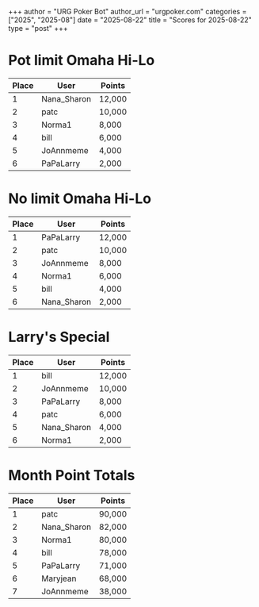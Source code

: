 +++
author = "URG Poker Bot"
author_url = "urgpoker.com"
categories = ["2025", "2025-08"]
date = "2025-08-22"
title = "Scores for 2025-08-22"
type = "post"
+++
# Pot limit Omaha Hi-Lo

| Place | User | Points |
|-------|------|--------|
| 1 | Nana_Sharon | 12,000 |
| 2 | patc | 10,000 |
| 3 | Norma1 | 8,000 |
| 4 | bill | 6,000 |
| 5 | JoAnnmeme | 4,000 |
| 6 | PaPaLarry | 2,000 |

# No limit Omaha Hi-Lo

| Place | User | Points |
|-------|------|--------|
| 1 | PaPaLarry | 12,000 |
| 2 | patc | 10,000 |
| 3 | JoAnnmeme | 8,000 |
| 4 | Norma1 | 6,000 |
| 5 | bill | 4,000 |
| 6 | Nana_Sharon | 2,000 |

# Larry's Special

| Place | User | Points |
|-------|------|--------|
| 1 | bill | 12,000 |
| 2 | JoAnnmeme | 10,000 |
| 3 | PaPaLarry | 8,000 |
| 4 | patc | 6,000 |
| 5 | Nana_Sharon | 4,000 |
| 6 | Norma1 | 2,000 |

# Month Point Totals

| Place | User | Points |
|-------|------|--------|
| 1 | patc | 90,000 |
| 2 | Nana_Sharon | 82,000 |
| 3 | Norma1 | 80,000 |
| 4 | bill | 78,000 |
| 5 | PaPaLarry | 71,000 |
| 6 | Maryjean | 68,000 |
| 7 | JoAnnmeme | 38,000 |

